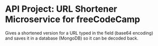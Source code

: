 # API Project: URL Shortener Microservice for freeCodeCamp

Gives a shortened version for a URL typed in the field (base64 encoding) and saves it in a database (MongoDB) so it can be decoded back.
